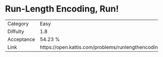 # Run-Length Encoding, Run!

<table>
    <tr>
        <td>Category</td>
        <td>Easy</td>
    </tr>
    <tr>
        <td>Diffulty</td>
        <td>1.8</td>
    </tr>
    <tr>
        <td>Acceptance</td>
        <td>54.23 %</td>
    </tr>
    <tr>
        <td>Link</td>
        <td>https://open.kattis.com/problems/runlengthencodingrun</td>
    </tr>
</table>